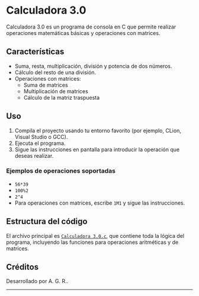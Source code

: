 # Calculadora 3.0

Calculadora 3.0 es un programa de consola en C que permite realizar operaciones matemáticas básicas y operaciones con matrices.

## Características

- Suma, resta, multiplicación, división y potencia de dos números.
- Cálculo del resto de una división.
- Operaciones con matrices:
  - Suma de matrices
  - Multiplicación de matrices
  - Cálculo de la matriz traspuesta

## Uso

1. Compila el proyecto usando tu entorno favorito (por ejemplo, CLion, Visual Studio o GCC).
2. Ejecuta el programa.
3. Sigue las instrucciones en pantalla para introducir la operación que deseas realizar.

### Ejemplos de operaciones soportadas

- `56*39`
- `100%2`
- `2^4`
- Para operaciones con matrices, escribe `1M1` y sigue las instrucciones.

## Estructura del código

El archivo principal es [`Calculadora 3.0.c`](Calculadora%203.0.c), que contiene toda la lógica del programa, incluyendo las funciones para operaciones aritméticas y de matrices.

## Créditos

Desarrollado por A. G. R..

---
